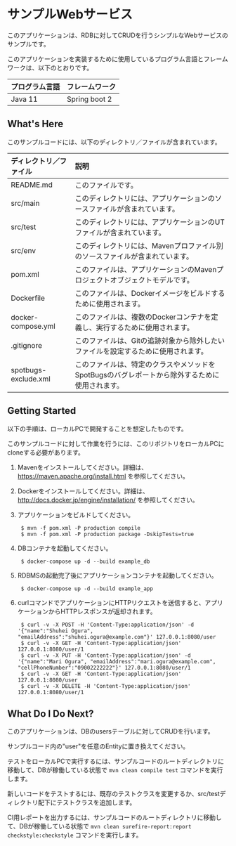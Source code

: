 サンプルWebサービス
==============================================

このアプリケーションは、RDBに対してCRUDを行うシンプルなWebサービスのサンプルです。

このアプリケーションを実装するために使用しているプログラム言語とフレームワークは、以下のとおりです。

| プログラム言語 | フレームワーク |
| :--- | :--- |
| Java 11 | Spring boot 2 |

What's Here
-----------

このサンプルコードには、以下のディレクトリ／ファイルが含まれています。

| ディレクトリ／ファイル | 説明 |
| :--- | :--- |
| README.md | このファイルです。 |
| src/main | このディレクトリには、アプリケーションのソースファイルが含まれています。 |
| src/test | このディレクトリには、アプリケーションのUTファイルが含まれています。 |
| src/env | このディレクトリには、Mavenプロファイル別のソースファイルが含まれています。 |
| pom.xml | このファイルは、アプリケーションのMavenプロジェクトオブジェクトモデルです。 |
| Dockerfile | このファイルは、Dockerイメージをビルドするために使用されます。 |
| docker-compose.yml | このファイルは、複数のDockerコンテナを定義し、実行するために使用されます。 |
| .gitignore | このファイルは、Gitの追跡対象から除外したいファイルを設定するために使用されます。 |
| spotbugs-exclude.xml | このファイルは、特定のクラスやメソッドをSpotBugsのバグレポートから除外するために使用されます。 |

Getting Started
---------------

以下の手順は、ローカルPCで開発することを想定したものです。 

このサンプルコードに対して作業を行うには、このリポジトリをローカルPCにcloneする必要があります。 

1. Mavenをインストールしてください。詳細は、 https://maven.apache.org/install.html を参照してください。

1. Dockerをインストールしてください。詳細は、 http://docs.docker.jp/engine/installation/ を参照してください。

1. アプリケーションをビルドしてください。

        $ mvn -f pom.xml -P production compile
        $ mvn -f pom.xml -P production package -DskipTests=true

1. DBコンテナを起動してください。 

        $ docker-compose up -d --build example_db

1. RDBMSの起動完了後にアプリケーションコンテナを起動してください。

        $ docker-compose up -d --build example_app

1. curlコマンドでアプリケーションにHTTPリクエストを送信すると、アプリケーションからHTTPレスポンスが返却されます。

        $ curl -v -X POST -H 'Content-Type:application/json' -d '{"name":"Shuhei Ogura", "emailAddress":"shuhei.ogura@example.com"}' 127.0.0.1:8080/user
        $ curl -v -X GET -H 'Content-Type:application/json' 127.0.0.1:8080/user/1
        $ curl -v -X PUT -H 'Content-Type:application/json' -d '{"name":"Mari Ogura", "emailAddress":"mari.ogura@example.com", "cellPhoneNumber":"09002222222"}' 127.0.0.1:8080/user/1
        $ curl -v -X GET -H 'Content-Type:application/json' 127.0.0.1:8080/user
        $ curl -v -X DELETE -H 'Content-Type:application/json' 127.0.0.1:8080/user/1

What Do I Do Next?
------------------

このアプリケーションは、DBのusersテーブルに対してCRUDを行います。

サンプルコード内の"user"を任意のEntityに置き換えてください。

テストをローカルPCで実行するには、サンプルコードのルートディレクトリに移動して、DBが稼働している状態で `mvn clean compile test` コマンドを実行します。

新しいコードをテストするには、既存のテストクラスを変更するか、src/testディレクトリ配下にテストクラスを追加します。 

CI用レポートを出力するには、サンプルコードのルートディレクトリに移動して、DBが稼働している状態で `mvn clean surefire-report:report checkstyle:checkstyle` コマンドを実行します。

